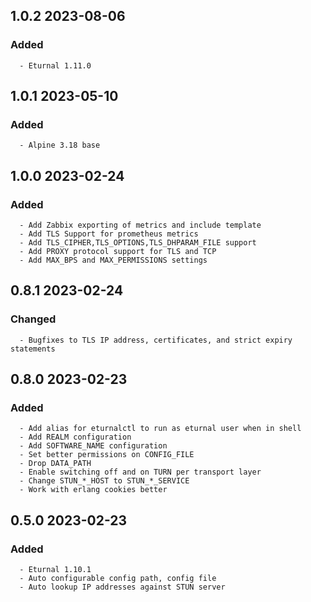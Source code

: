 ## 1.0.2 2023-08-06 <dave at tiredofit dot ca>

   ### Added
      - Eturnal 1.11.0


## 1.0.1 2023-05-10 <dave at tiredofit dot ca>

   ### Added
      - Alpine 3.18 base


## 1.0.0 2023-02-24 <dave at tiredofit dot ca>

   ### Added
      - Add Zabbix exporting of metrics and include template
      - Add TLS Support for prometheus metrics
      - Add TLS_CIPHER,TLS_OPTIONS,TLS_DHPARAM_FILE support
      - Add PROXY protocol support for TLS and TCP
      - Add MAX_BPS and MAX_PERMISSIONS settings


## 0.8.1 2023-02-24 <dave at tiredofit dot ca>

   ### Changed
      - Bugfixes to TLS IP address, certificates, and strict expiry statements


## 0.8.0 2023-02-23 <dave at tiredofit dot ca>

   ### Added
      - Add alias for eturnalctl to run as eturnal user when in shell
      - Add REALM configuration
      - Add SOFTWARE_NAME configuration
      - Set better permissions on CONFIG_FILE
      - Drop DATA_PATH
      - Enable switching off and on TURN per transport layer
      - Change STUN_*_HOST to STUN_*_SERVICE
      - Work with erlang cookies better


## 0.5.0 2023-02-23 <dave at tiredofit dot ca>

   ### Added
      - Eturnal 1.10.1
      - Auto configurable config path, config file
      - Auto lookup IP addresses against STUN server


